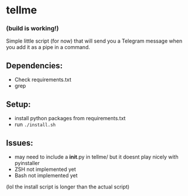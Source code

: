 # tellme
### (build is working!)

Simple little script (for now) that will send you a Telegram message when you add it as a pipe in a command.

## Dependencies:
- Check requirements.txt
- grep

## Setup:
- install python packages from requirements.txt
- run ``` ./install.sh ```

## Issues:
- may need to include a __init__.py in tellme/ but it doesnt play nicely with pyinstaller
- ZSH not implemented yet
- Bash not implemented yet

(lol the install script is longer than the actual script)
